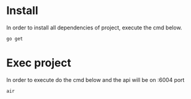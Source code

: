 # Install

In order to install all dependencies of project, execute the cmd below.

```go get```

# Exec project
In order to execute do the cmd below and the api will be on :6004 port

```air```